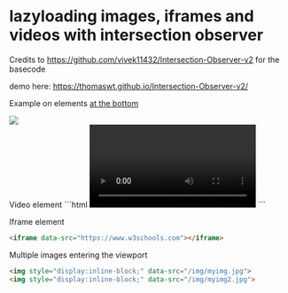 # lazyloading images, iframes and videos with intersection observer
Credits to https://github.com/vivek11432/Intersection-Observer-v2 for the basecode

demo here: https://thomaswt.github.io/Intersection-Observer-v2/

Example on elements <a href="#elements">at the bottom</a>

<img src="https://i.imgur.com/VOpM6Qn.gif">

<div id="elements">
Video element
```html
<video class="lazy" height="auto" preload="none">
   <source data-src="http://distribution.bbb3d.renderfarming.net/video/mp4/bbb_sunflower_1080p_60fps_normal.mp4" type="video/mp4">
</video>
```

Iframe element
```html
<iframe data-src="https://www.w3schools.com"></iframe>
```


Multiple images entering the viewport
```html
<img style="display:inline-block;" data-src="/img/myimg.jpg">
<img style="display:inline-block;" data-src="/img/myimg2.jpg">
```
</div>
